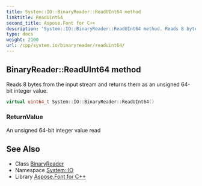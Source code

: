 ```yaml
---
title: System::IO::BinaryReader::ReadUInt64 method
linktitle: ReadUInt64
second_title: Aspose.Font for C++
description: 'System::IO::BinaryReader::ReadUInt64 method. Reads 8 bytes from the input stream and returns them as an unsigned 64-bit integer value in C++.'
type: docs
weight: 2100
url: /cpp/system.io/binaryreader/readuint64/
---
```

## BinaryReader::ReadUInt64 method


Reads 8 bytes from the input stream and returns them as an unsigned 64-bit integer value.

```cpp
virtual uint64_t System::IO::BinaryReader::ReadUInt64()
```


### ReturnValue

An unsigned 64-bit integer value read

## See Also

* Class [BinaryReader](../)
* Namespace [System::IO](../../)
* Library [Aspose.Font for C++](../../../)
